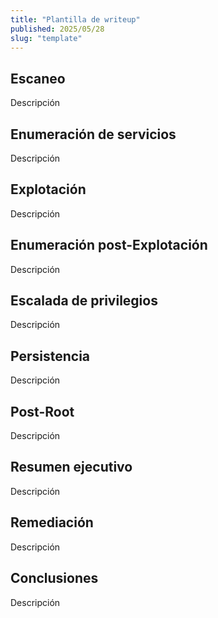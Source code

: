 ```yaml
---
title: "Plantilla de writeup"
published: 2025/05/28
slug: "template"
---
```


## Escaneo

Descripción

## Enumeración de servicios

Descripción

## Explotación

Descripción

## Enumeración post-Explotación

Descripción

## Escalada de privilegios

Descripción

## Persistencia

Descripción

## Post-Root

Descripción

## Resumen ejecutivo

Descripción

## Remediación

Descripción

## Conclusiones

Descripción
